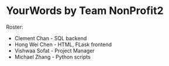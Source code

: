 # YourWords by Team NonProfit2

Roster:
* Clement Chan - SQL backend
* Hong Wei Chen - HTML, FLask frontend
* Vishwaa Sofat - Project Manager
* Michael Zhang - Python scripts
